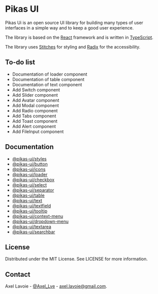 # Pikas UI
Pikas Ui is an open source UI library for building many types of user interfaces in a simple way and to keep a good user experience.

The library is based on the [React](https://reactjs.org/) framework and is written in [TypeScript](https://www.typescriptlang.org/).

The library uses [Stitches](https://stitches.dev/) for styling and [Radix](https://www.radix-ui.com/) for the accessibility.

## To-do list
- Documentation of loader component
- Documentation of table component
- Documentation of text component
- Add Switch component
- Add Slider component
- Add Avatar component
- Add Modal component
- Add Radio component
- Add Tabs component
- Add Toast component
- Add Alert component
- Add FileInput component

## Documentation
- [@pikas-ui/styles](/packages/styles/README.md)
- [@pikas-ui/button](/packages/button/README.md)
- [@pikas-ui/icons](/packages/icons/README.md)
- [@pikas-ui/loader](/packages/loader/README.md)
- [@pikas-ui/checkbox](/packages/checkbox/README.md)
- [@pikas-ui/select](/packages/select/README.md)
- [@pikas-ui/separator](/packages/separator/README.md)
- [@pikas-ui/table](/packages/table/README.md)
- [@pikas-ui/text](/packages/text/README.md)
- [@pikas-ui/textfield](/packages/textfield/README.md)
- [@pikas-ui/tooltip](/packages/tooltip/README.md)
- [@pikas-ui/context-menu](/packages/context-menu/README.md)
- [@pikas-ui/dropdown-menu](/packages/dropdown-menu/README.md)
- [@pikas-ui/textarea](/packages/textarea/README.md)
- [@pikas-ui/searchbar](/packages/searchbar/README.md)

## License
Distributed under the MIT License. See LICENSE for more information.

## Contact
Axel Lavoie - [@Axel_Lve](https://twitter.com/Axel_Lve) - [axel.lavoie@gmail.com](axel.lavoie@gmail.com).